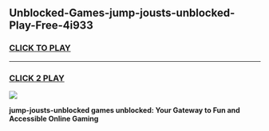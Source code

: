 
## Unblocked-Games-jump-jousts-unblocked-Play-Free-4i933
<h3>
<a href="https://premium76.site?title=jump-jousts-unblocked&ref=12A">CLICK TO PLAY</a></h3>
<hr>

<h3>
<a href="https://premium76.site?title=jump-jousts-unblocked&ref=12A">CLICK 2 PLAY</a>
  
</h3>

<a href="https://premium76.site?title=jump-jousts-unblocked&ref=12A"><img src="https://clearcache.store/games.png"></a>


**jump-jousts-unblocked games unblocked: Your Gateway to Fun and Accessible Online Gaming**
